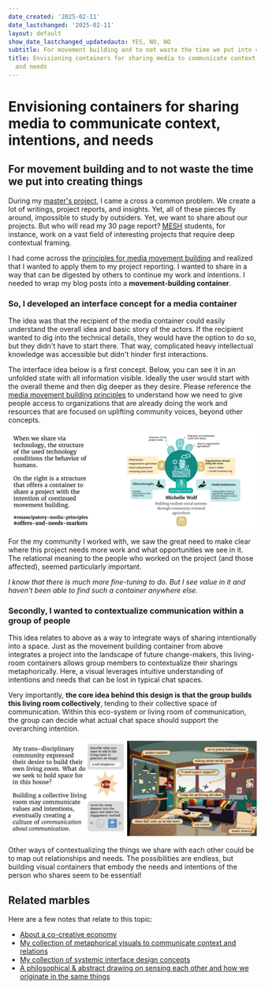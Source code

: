 ```yaml
---
date_created: '2025-02-11'
date_lastchanged: '2025-02-11'
layout: default
show_date_lastchanged_updatedauto: YES, NO, NO
subtitle: For movement building and to not waste the time we put into creating things
title: Envisioning containers for sharing media to communicate context, intentions,
  and needs
---
```

# Envisioning containers for sharing media to communicate context, intentions, and needs
## For movement building and to not waste the time we put into creating things
During my [master's project](https://www.omprakash.org/blog/leon-capstone-blog-week-14-overview), I came a cross a common problem. We create a lot of writings, project reports, and insights. Yet, all of these pieces fly around, impossible to study by outsiders. Yet, we want to share about our projects. But who will read my 30 page report? [MESH](https://onlinedegrees.sandiego.edu/masters-engineering-sustainability-health/classes/) students, for instance, work on a vast field of interesting projects that require deep contextual framing. 

I had come across the [principles for media movement building](MEDIA-MOVEMENT-BUILDING-A.md) and realized that I wanted to apply them to my project reporting. I wanted to share in a way that can be digested by others to continue my work and intentions. I needed to wrap my blog posts into a **movement-building container**. 

### So, I developed an interface concept for a media container
The idea was that the recipient of the media container could easily understand the overall idea and basic story of the actors. If the recipient wanted to dig into the technical details, they would have the option to do so, but they didn't have to start there. That way, complicated heavy intellectual knowledge was accessible but didn't hinder first interactions. 

The interface idea below is a first concept. Below, you can see it in an unfolded state with all information visible. Ideally the user would start with the overall theme and then dig deeper as they desire. Please reference the [media movement building principles](MEDIA-MOVEMENT-BUILDING-A.md) to understand how we need to give people access to organizations that are already doing the work and resources that are focused on uplifting community voices, beyond other concepts. 

![](media/MESH-CAP_summary-graphics-HIGH-RES-07.png)

For the my community I worked with, we saw the great need to make clear where this project needs more work and what opportunities we see in it. The relational meaning to the people who worked on the project (and those affected), seemed particularly important. 

*I know that there is much more fine-tuning to do. But I see value in it and haven't been able to find such a container anywhere else.* 

### Secondly, I wanted to contextualize communication within a group of people
This idea relates to above as a way to integrate ways of sharing intentionally into a space. Just as the movement building container from above integrates a project into the landscape of future change-makers, this living-room containers allows group members to contextualize their sharings metaphorically. Here, a visual leverages intuitive understanding of intentions and needs that can be lost in typical chat spaces. 

Very importantly, **the core idea behind this design is that the group builds this living room collectively**, tending to their collective space of communication. Within this eco-system or living room of communication, the group can decide what actual chat space should support the overarching intention. 

![](media/MESH-CAP_summary-graphics-HIGH-RES-02.png)

Other ways of contextualizing the things we share with each other could be to map out relationships and needs. The possibilities are endless, but building visual containers that embody the needs and intentions of the person who shares seem to be essential!

## Related marbles
Here are a few notes that relate to this topic:

- [About a co-creative economy](CO-CREATIVE-ECONOMY-A.md)
- [My collection of metaphorical visuals to communicate context and relations](METAPHORICAL-RELATIONSHIPS-OF-ORGS.md)
- [My collection of systemic interface design concepts](MMSSystemicCooperationInterface-A.md)
- [A philosophical & abstract drawing on sensing each other and how we originate in the same things](MMSSensingA.md)